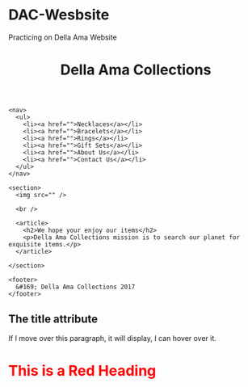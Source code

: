 # DAC-Wesbsite
Practicing on Della Ama Website

<!DOCTYPE html>
<html>
  <head>
    <title>Della Ama Collections</title>
    <link rel="stylesheet" href="style.css">
  </head>

  <body>
    <header>
      <h1>Della Ama Collections</h1>
    </header>

    <nav>
      <ul>
        <li><a href="">Necklaces</a></li>
        <li><a href="">Bracelets</a></li>
        <li><a href="">Rings</a></li>
        <li><a href="">Gift Sets</a></li>
        <li><a href="">About Us</a></li>
        <li><a href="">Contact Us</a></li>
      </ul>
    </nav>

    <section>
      <img src="" />

      <br />

      <article>
        <h2>We hope your enjoy our items</h2>
        <p>Della Ama Collections mission is to search our planet for exquisite items.</p>
      </article>

    </section>

    <footer>
      &#169; Della Ama Collections 2017
    </footer>

  </body>
</html>


<!DOCTYPE html>
<html>
<body>

<h2>The title attribute</h2>

<p title="Title Tip">
If I move over this paragraph, it will display, I can hover over it.
</p>

</body>
</html>

<!DOCTYPE html>
<html>
<body>

<h1 style="color:red;">This is a Red Heading</h1>

</body>
</html>
